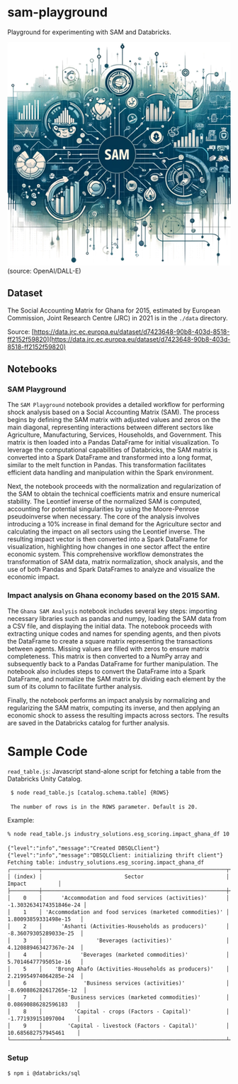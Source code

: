 # sam-playground
Playground for experimenting with SAM and Databricks.

![](hero.png)</br>
(source: OpenAI/DALL-E)

## Dataset
The Social Accounting Matrix for Ghana for 2015, estimated by European Commission, Joint Research Centre  (JRC) in 2021 is in the `./data` directory.

Source:
[https://data.jrc.ec.europa.eu/dataset/d7423648-90b8-403d-8518-ff2152f59820](https://data.jrc.ec.europa.eu/dataset/d7423648-90b8-403d-8518-ff2152f59820)

## Notebooks

### SAM Playground
The `SAM Playground` notebook provides a detailed workflow for performing shock analysis based on a Social Accounting Matrix (SAM). The process begins by defining the SAM matrix with adjusted values and zeros on the main diagonal, representing interactions between different sectors like Agriculture, Manufacturing, Services, Households, and Government. This matrix is then loaded into a Pandas DataFrame for initial visualization. To leverage the computational capabilities of Databricks, the SAM matrix is converted into a Spark DataFrame and transformed into a long format, similar to the melt function in Pandas. This transformation facilitates efficient data handling and manipulation within the Spark environment.

Next, the notebook proceeds with the normalization and regularization of the SAM to obtain the technical coefficients matrix and ensure numerical stability. The Leontief inverse of the normalized SAM is computed, accounting for potential singularities by using the Moore-Penrose pseudoinverse when necessary. The core of the analysis involves introducing a 10% increase in final demand for the Agriculture sector and calculating the impact on all sectors using the Leontief inverse. The resulting impact vector is then converted into a Spark DataFrame for visualization, highlighting how changes in one sector affect the entire economic system. This comprehensive workflow demonstrates the transformation of SAM data, matrix normalization, shock analysis, and the use of both Pandas and Spark DataFrames to analyze and visualize the economic impact.
### Impact analysis on Ghana economy based on the 2015 SAM.

The `Ghana SAM Analysis` notebook includes several key steps: importing necessary libraries such as pandas and numpy, loading the SAM data from a CSV file, and displaying the initial data. The notebook proceeds with extracting unique codes and names for spending agents, and then pivots the DataFrame to create a square matrix representing the transactions between agents. Missing values are filled with zeros to ensure matrix completeness. This matrix is then converted to a NumPy array and subsequently back to a Pandas DataFrame for further manipulation. The notebook also includes steps to convert the DataFrame into a Spark DataFrame, and normalize the SAM matrix by dividing each element by the sum of its column to facilitate further analysis. 

Finally, the notebook performs an impact analysis by normalizing and regularizing the SAM matrix, computing its inverse, and then applying an economic shock to assess the resulting impacts across sectors. The results are saved in the Databricks catalog for further analysis.

# Sample Code

`read_table.js`:
Javascript stand-alone script for fetching a table from the Databricks Unity Catalog.
```
 $ node read_table.js [catalog.schema.table] {ROWS}

 The number of rows is in the ROWS parameter. Default is 20.
```
Example:
```
% node read_table.js industry_solutions.esg_scoring.impact_ghana_df 10

{"level":"info","message":"Created DBSQLClient"}
{"level":"info","message":"DBSQLClient: initializing thrift client"}
Fetching table: industry_solutions.esg_scoring.impact_ghana_df
┌─────────┬──────────────────────────────────────────────────────────┬─────────────────────────┐
│ (index) │                          Sector                          │         Impact          │
├─────────┼──────────────────────────────────────────────────────────┼─────────────────────────┤
│    0    │      'Accommodation and food services (activities)'      │ -1.3032634174351846e-24 │
│    1    │ 'Accommodation and food services (marketed commodities)' │  1.80093859331498e-15   │
│    2    │      'Ashanti (Activities-Households as producers)'      │  -8.36079305289033e-25  │
│    3    │                 'Beverages (activities)'                 │  4.120889463427367e-24  │
│    4    │            'Beverages (marketed commodities)'            │  5.70146477795051e-16   │
│    5    │    'Brong Ahafo (Activities-Households as producers)'    │  2.219954974064285e-24  │
│    6    │             'Business services (activities)'             │ -8.690886282617265e-12  │
│    7    │        'Business services (marketed commodities)'        │   0.08690886282596183   │
│    8    │          'Capital - crops (Factors - Capital)'           │   -1.771939151097004    │
│    9    │        'Capital - livestock (Factors - Capital)'         │   10.685682757945461    │
└─────────┴──────────────────────────────────────────────────────────┴─────────────────────────┘
```
### Setup
```
$ npm i @databricks/sql
```
